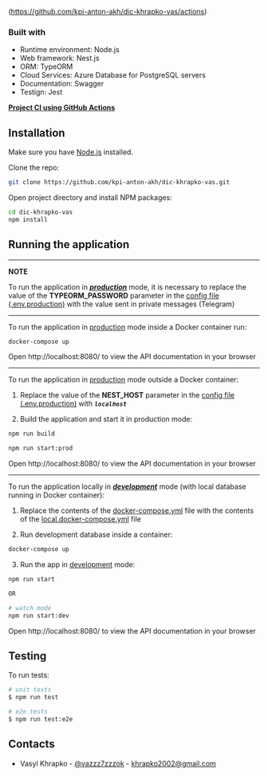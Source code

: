 (https://github.com/kpi-anton-akh/dic-khrapko-vas/actions)

### Built with

- Runtime environment: Node.js
- Web framework: Nest.js
- ORM: TypeORM
- Cloud Services: Azure Database for PostgreSQL servers
- Documentation: Swagger
- Testign: Jest

[**Project CI using GitHub Actions**](https://github.com/kpi-anton-akh/dic-khrapko-vas/actions)

## Installation

Make sure you have [Node.js](http://nodejs.org/) installed.

Clone the repo:

```bash
git clone https://github.com/kpi-anton-akh/dic-khrapko-vas.git
```

Open project directory and install NPM packages:

```bash
cd dic-khrapko-vas
npm install
```

## Running the application

---

**NOTE**

To run the application in **_<u>production</u>_** mode, it is necessary to replace the value of the **TYPEORM_PASSWORD** parameter in the [config file (.env.production)](.env.production) with the value sent in private messages (Telegram)

---

To run the application in <u>production</u> mode inside a Docker container run:

```bash
docker-compose up
```

Open http://localhost:8080/ to view the API documentation in your browser

---

To run the application in <u>production</u> mode outside a Docker container:

1. Replace the value of the **NEST_HOST** parameter in the [config file (.env.production)](.env.production) with **_`localhost`_**

2. Build the application and start it in production mode:

```bash
npm run build

npm run start:prod
```

Open http://localhost:8080/ to view the API documentation in your browser

---

To run the application locally in **_<u>development</u>_** mode (with local database running in Docker container):

1. Replace the contents of the [docker-compose.yml](docker-compose.yml) file with the contents of the [local.docker-compose.yml](local.docker-compose.yml) file

2. Run development database inside a container:

```bash
docker-compose up
```

3. Run the app in <u>development</u> mode:

```bash
npm run start

OR

# watch mode
npm run start:dev
```

Open http://localhost:8080/ to view the API documentation in your browser

## Testing

To run tests:

```bash
# unit tests
$ npm run test

# e2e tests
$ npm run test:e2e
```

## Contacts

- Vasyl Khrapko - [@vazzz7zzzok](https://t.me/vazzz7zzzok) - khrapko2002@gmail.com
